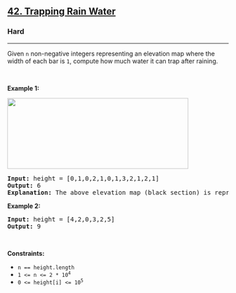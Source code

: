 <h2><a href="https://leetcode.com/problems/trapping-rain-water/">42. Trapping Rain Water</a></h2><h3>Hard</h3><hr><div class=""><p class="">Given <code class="">n</code> non-negative integers representing an elevation map where the width of each bar is <code class="">1</code>, compute how much water it can trap after raining.</p>

<p class="">&nbsp;</p>
<p class=""><strong class="example">Example 1:</strong></p>
<img src="https://assets.leetcode.com/uploads/2018/10/22/rainwatertrap.png" style="width: 412px; height: 161px;">
<pre class=""><strong class="">Input:</strong> height = [0,1,0,2,1,0,1,3,2,1,2,1]
<strong class="">Output:</strong> 6
<strong class="">Explanation:</strong> The above elevation map (black section) is represented by array [0,1,0,2,1,0,1,3,2,1,2,1]. In this case, 6 units of rain water (blue section) are being trapped.
</pre>

<p class=""><strong class="example">Example 2:</strong></p>

<pre class=""><strong class="">Input:</strong> height = [4,2,0,3,2,5]
<strong class="">Output:</strong> 9
</pre>

<p class="">&nbsp;</p>
<p class=""><strong class="">Constraints:</strong></p>

<ul class="">
	<li class=""><code class="">n == height.length</code></li>
	<li class=""><code class="">1 &lt;= n &lt;= 2 * 10<sup class="">4</sup></code></li>
	<li class=""><code class="">0 &lt;= height[i] &lt;= 10<sup class="">5</sup></code></li>
</ul>
</div>